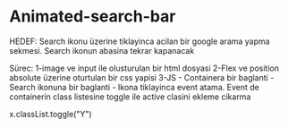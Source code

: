 # Animated-search-bar

HEDEF: Search ikonu üzerine tiklayinca acilan bir google arama yapma sekmesi. Search ikonun abasina tekrar kapanacak

Sürec:
 1-image ve input ile olusturulan bir html dosyasi
 2-Flex ve position absolute üzerine oturtulan bir css yapisi
 3-JS - Containera bir baglanti
       - Search ikonuna bir baglanti
       - Ikona tiklayinca event atama. Event de containerin class listesine toggle ile active clasini ekleme cikarma
       
x.classList.toggle("Y")
